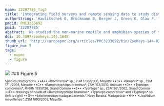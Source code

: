```yaml
---
name: 22207785_fig5
title: 'Integrating field surveys and remote sensing data to study distribution, habitat use and conservation status of the herpetofauna of the Comoro Islands.'
authorString: 'Hawlitschek O, Brückmann B, Berger J, Green K, Glaw F.'
pmcid: PMC3233692
pmid: '22207785'
abstract: 'We studied the non-marine reptile and amphibian species of the volcanic Comoro archipelago in the Western Indian Ocean, a poorly known island herpetofauna comprising numerous microendemic species of potentially high extinction risk and widespread, non-endemic and often invasive taxa. According to our data, the Comoro islands are inhabited by two amphibian species and at least 28 species of reptiles although ongoing genetic studies and unconfirmed historical records suggest an even higher species diversity. 14 of the 28 currently recognized species of terrestrial reptiles (50%) and the two amphibians are endemic to a single island or to the Comoro archipelago. The majority of species are most abundant at low elevation. However, a few endemic species, like the gekkonid lizards Paroedura sanctijohannis and Phelsuma nigristriata, are more common in or even confined to higher altitudes. We created habitat maps from remotely sensed data in combination with detailed species distribution maps produced using comprehensive data from field surveys between 2000 and 2010, literature, and historical locality records based on specimens in zoological collections. Using these data, we assessed the conservation status of the endemic terrestrial reptiles and amphibians according to the IUCN Red List criteria. Our results show that although little area of natural forest remains on the Comoros, many species are abundant in degraded forest or plantations. Competition and predation by invasive species appears to be the most important threat factor for the endemic herpetofauna, together with habitat degradation and destruction, which further favours invasive species. We propose the status Endangered for three species, Vulnerable for one species, Near Threatened for six species, Least Concern for four and Data Deficient for two species. The endemic subspecies Oplurus cuvieri comorensis is proposed for the status Critically Endangered. Based on the results of this study, seven areas of importance for reptile and amphibian conservation on the Comoros are identified. This study shows how remote sensing data can contribute to increasing accuracy and objectiveness of conservation assessments.'
doi: 10.3897/zookeys.144.1648
thumb_url: 'http://europepmc.org/articles/PMC3233692/bin/ZooKeys-144-021-g005.gif'
figure_no: 5
tags:
  - eupmc
  - figure
---
```

<img src='http://europepmc.org/articles/PMC3233692/bin/ZooKeys-144-021-g005.jpg' style='max-height: 300px'>
### Figure 5
<p style='font-size: 10px;'>Species photographs. **A** *<named-content content-type="taxon-name">Blommersia</named-content>* sp., ZSM 1706/2008, Mayotte **B** *<named-content content-type="taxon-name">Boophis</named-content>* sp., ZSM 1711/2008, Mayotte **C** *<named-content content-type="taxon-name">Ramphotyphlops braminus</named-content>*, ZSM 163/2010, Anjouan **D** *<named-content content-type="taxon-name">Typhlops comorensis</named-content>*, MNHN 1895/126, Grand Comoro **E** *<named-content content-type="taxon-name">Typhlops</named-content>* sp., ZSM 361/2002, Grand Comoro **F** drawings of heads of *<named-content content-type="taxon-name">Ramphotyphlops braminus</named-content>*, *<named-content content-type="taxon-name">Typhlops comorensis</named-content>* and *<named-content content-type="taxon-name">Typhlops</named-content>* sp. (left to right) **G** *<named-content content-type="taxon-name">Leioheterodon madagascariensis</named-content>*, Nosy Boraha, Madagascar **H** *<named-content content-type="taxon-name">Liophidium mayottensis</named-content>*, ZSM 1693/2008, Mayotte.</p>